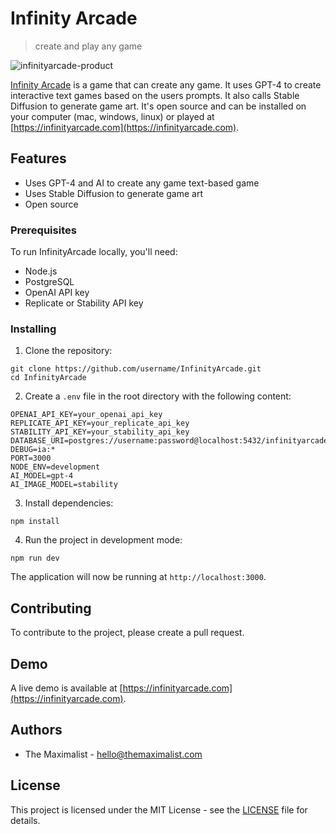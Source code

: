 # Infinity Arcade

> create and play any game

![infinityarcade-product](infinityarcade-product.png)

[Infinity Arcade](https://infinityarcade.com/) is a game that can create any game. It uses GPT-4 to create interactive text games based on the users prompts. It also calls Stable Diffusion to generate game art. It's open source and can be installed on your computer (mac, windows, linux) or played at [https://infinityarcade.com](https://infinityarcade.com).



## Features

-   Uses GPT-4 and AI to create any game text-based game
-   Uses Stable Diffusion to generate game art
-   Open source



### Prerequisites

To run InfinityArcade locally, you'll need:

-   Node.js
-   PostgreSQL
-   OpenAI API key
-   Replicate or Stability API key



### Installing

1. Clone the repository:

```
git clone https://github.com/username/InfinityArcade.git
cd InfinityArcade
```

2. Create a `.env` file in the root directory with the following content:

```
OPENAI_API_KEY=your_openai_api_key
REPLICATE_API_KEY=your_replicate_api_key
STABILITY_API_KEY=your_stability_api_key
DATABASE_URI=postgres://username:password@localhost:5432/infinityarcade
DEBUG=ia:*
PORT=3000
NODE_ENV=development
AI_MODEL=gpt-4
AI_IMAGE_MODEL=stability
```

3. Install dependencies:

```
npm install
```

4. Run the project in development mode:

```
npm run dev
```

The application will now be running at `http://localhost:3000`.



## Contributing

To contribute to the project, please create a pull request.



## Demo

A live demo is available at [https://infinityarcade.com](https://infinityarcade.com).



## Authors

-   The Maximalist - [hello@themaximalist.com](mailto:hello@themaximalist.com)



## License

This project is licensed under the MIT License - see the [LICENSE](https://github.com/themaximal1st/InfinityArcade/blob/main/LICENSE.md) file for details.

